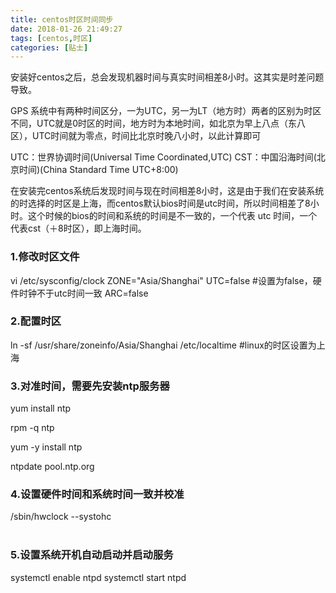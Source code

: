 ```yaml
---
title: centos时区时间同步
date: 2018-01-26 21:49:27
tags: [centos,时区]
categories: [贴士]
---
```


安装好centos之后，总会发现机器时间与真实时间相差8小时。这其实是时差问题导致。<!-- more -->

GPS 系统中有两种时间区分，一为UTC，另一为LT（地方时）两者的区别为时区不同，UTC就是0时区的时间，地方时为本地时间，如北京为早上八点（东八区），UTC时间就为零点，时间比北京时晚八小时，以此计算即可

UTC：世界协调时间(Universal Time Coordinated,UTC) 
CST：中国沿海时间(北京时间)(China Standard Time UTC+8:00) 

在安装完centos系统后发现时间与现在时间相差8小时，这是由于我们在安装系统的时选择的时区是上海，而centos默认bios时间是utc时间，所以时间相差了8小时。这个时候的bios的时间和系统的时间是不一致的，一个代表 utc 时间，一个代表cst（＋8时区），即上海时间。

### 1.修改时区文件

vi /etc/sysconfig/clock
ZONE="Asia/Shanghai"
UTC=false                                                        #设置为false，硬件时钟不于utc时间一致
ARC=false

### 2.配置时区

ln -sf /usr/share/zoneinfo/Asia/Shanghai    /etc/localtime       #linux的时区设置为上海

### 3.对准时间，需要先安装ntp服务器 

yum install ntp

rpm -q ntp

yum -y install ntp

ntpdate pool.ntp.org                    

### 4.设置硬件时间和系统时间一致并校准

/sbin/hwclock --systohc  
​                                    

### 5.设置系统开机自动启动并启动服务

systemctl enable ntpd
systemctl start ntpd
